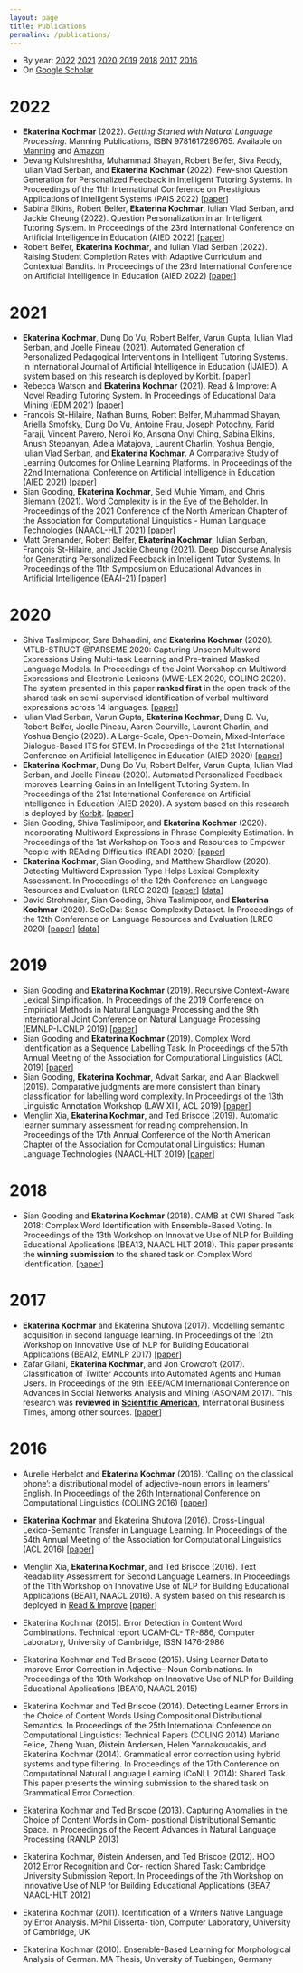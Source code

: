 ```yaml
---
layout: page
title: Publications
permalink: /publications/
---
```


- By year: [2022](#2022) [2021](#2021) [2020](#2020) [2019](#2019) [2018](#2018) [2017](#2017) [2016](#2016)
- On [Google Scholar](https://scholar.google.com/citations?user=e2HTYnkAAAAJ&hl=en)

<a name="2022"></a> 
# 2022
- **Ekaterina Kochmar** (2022). _Getting Started with Natural Language Processing_. 
Manning Publications, ISBN 9781617296765. Available on [Manning](https://www.manning.com/books/getting-started-with-natural-language-processing?utm_source=linkedin&utm_medium=author&utm_campaign=book_kochmar_getting_10_1_19) and [Amazon](https://www.amazon.co.uk/Getting-Started-Natural-Language-Processing/dp/1617296767/ref=tmm_pap_swatch_0?_encoding=UTF8&qid=&sr=)
- Devang Kulshreshtha, Muhammad Shayan, Robert Belfer, Siva Reddy, Iulian Vlad Serban, and **Ekaterina Kochmar** (2022). 
Few-shot Question Generation for Personalized Feedback in Intelligent Tutoring Systems. In Proceedings of the 11th International Conference on Prestigious Applications of Intelligent Systems (PAIS 2022) [[paper](https://arxiv.org/pdf/2206.04187)]
- Sabina Elkins, Robert Belfer, **Ekaterina Kochmar**, Iulian Vlad Serban, and Jackie Cheung (2022). 
Question Personalization in an Intelligent Tutoring System. In Proceedings of the 23rd International Conference on Artificial Intelligence in Education (AIED 2022) [[paper](https://arxiv.org/pdf/2206.14145)]
- Robert Belfer, **Ekaterina Kochmar**, and Iulian Vlad Serban (2022). 
Raising Student Completion Rates with Adaptive Curriculum and Contextual Bandits. In Proceedings of the 23rd International Conference on Artificial Intelligence in Education (AIED 2022) [[paper](https://arxiv.org/pdf/2207.14003.pdf)]

<a name="2021"></a>
# 2021
- **Ekaterina Kochmar**, Dung Do Vu, Robert Belfer, Varun Gupta, Iulian Vlad Serban, and Joelle Pineau (2021). 
Automated Generation of Personalized Pedagogical Interventions in Intelligent Tutoring Systems. In International Journal of Artificial Intelligence in Education (IJAIED). A system based on this research is deployed by [Korbit](https://korbit.ai). [[paper](https://link.springer.com/article/10.1007/s40593-021-00267-x)]
- Rebecca Watson and **Ekaterina Kochmar** (2021). 
Read & Improve: A Novel Reading Tutoring System. In Proceedings of Educational Data Mining (EDM 2021) [[paper](https://educationaldatamining.org/EDM2021/virtual/static/pdf/EDM21_paper_264.pdf)]
- Francois St-Hilaire, Nathan Burns, Robert Belfer, Muhammad Shayan, Ariella Smofsky, Dung Do Vu, Antoine Frau, Joseph Potochny, Farid Faraji, Vincent Pavero, Neroli Ko, Ansona Onyi Ching, Sabina Elkins, Anush Stepanyan, Adela Matajova, Laurent Charlin, Yoshua Bengio, Iulian Vlad Serban, and **Ekaterina Kochmar**. 
A Comparative Study of Learning Outcomes for Online Learning Platforms. In Proceedings of the 22nd International Conference on Artificial Intelligence in Education (AIED 2021) [[paper](https://arxiv.org/pdf/2104.07763)]
- Sian Gooding, **Ekaterina Kochmar**, Seid Muhie Yimam, and Chris Biemann (2021). 
Word Complexity is in the Eye of the Beholder. In Proceedings of the 2021 Conference of the North American Chapter of the Association for Computational Linguistics - Human Language Technologies (NAACL-HLT 2021) [[paper](https://aclanthology.org/2021.naacl-main.351/)]
- Matt Grenander, Robert Belfer, **Ekaterina Kochmar**, Iulian Serban, François St-Hilaire, and Jackie Cheung (2021). 
Deep Discourse Analysis for Generating Personalized Feedback in Intelligent Tutor Systems. In Proceedings of the 11th Symposium on Educational Advances in Artificial Intelligence (EAAI-21) [[paper](https://ojs.aaai.org/index.php/AAAI/article/view/17829/17634)]

<a name="2020"></a>
# 2020
- Shiva Taslimipoor, Sara Bahaadini, and **Ekaterina Kochmar** (2020). 
MTLB-STRUCT @PARSEME 2020: Capturing Unseen Multiword Expressions Using Multi-task Learning and Pre-trained Masked Language Models. 
In Proceedings of the Joint Workshop on Multiword Expressions and Electronic Lexicons (MWE-LEX 2020, COLING 2020). 
The system presented in this paper **ranked first** in the open track of the shared task on semi-supervised identification of verbal multiword expressions across 14 languages. [[paper](https://arxiv.org/pdf/2011.02541)]
- Iulian Vlad Serban, Varun Gupta, **Ekaterina Kochmar**, Dung D. Vu, Robert Belfer, Joelle Pineau, Aaron Courville, Laurent Charlin, and Yoshua Bengio (2020). 
A Large-Scale, Open-Domain, Mixed-Interface Dialogue-Based ITS for STEM. In Proceedings of the 21st International Conference on Artificial Intelligence in Education (AIED 2020) [[paper](https://link.springer.com/chapter/10.1007/978-3-030-52240-7_70)]
- **Ekaterina Kochmar**, Dung Do Vu, Robert Belfer, Varun Gupta, Iulian Vlad Serban, and Joelle Pineau (2020). 
Automated Personalized Feedback Improves Learning Gains in an Intelligent Tutoring System. In Proceedings of the 21st International Conference on Artificial Intelligence in Education (AIED 2020). 
A system based on this research is deployed by [Korbit](https://korbit.ai). [[paper](https://link.springer.com/chapter/10.1007/978-3-030-52240-7_26)]
- Sian Gooding, Shiva Taslimipoor, and **Ekaterina Kochmar** (2020). 
Incorporating Multiword Expressions in Phrase Complexity Estimation. 
In Proceedings of the 1st Workshop on Tools and Resources to Empower People with REAding DIfficulties (READI 2020) [[paper](https://aclanthology.org/2020.readi-1.3.pdf)]
- **Ekaterina Kochmar**, Sian Gooding, and Matthew Shardlow (2020). 
Detecting Multiword Expression Type Helps Lexical Complexity Assessment. 
In Proceedings of the 12th Conference on Language Resources and Evaluation (LREC 2020) [[paper](https://arxiv.org/pdf/2005.05692)] [[data](https://github.com/ekochmar/MWE-CWI)]
- David Strohmaier, Sian Gooding, Shiva Taslimipoor, and **Ekaterina Kochmar** (2020). 
SeCoDa: Sense Complexity Dataset. 
In Proceedings of the 12th Conference on Language Resources and Evaluation (LREC 2020) [[paper](https://aclanthology.org/2020.lrec-1.730.pdf)] [[data](https://github.com/dstrohmaier/SeCoDa)]

<a name="2019"></a>
# 2019
- Sian Gooding and **Ekaterina Kochmar** (2019). 
Recursive Context-Aware Lexical Simplification. In Proceedings of the 2019 Conference on Empirical Methods in Natural Language Processing and the 9th International Joint Conference on Natural Language Processing (EMNLP-IJCNLP 2019) [[paper](https://aclanthology.org/D19-1491.pdf)]
- Sian Gooding and **Ekaterina Kochmar** (2019). 
Complex Word Identification as a Sequence Labelling Task. In Proceedings of the 57th Annual Meeting of the Association for Computational Linguistics (ACL 2019) [[paper](https://aclanthology.org/P19-1109.pdf)]
- Sian Gooding, **Ekaterina Kochmar**, Advait Sarkar, and Alan Blackwell (2019). 
Comparative judgments are more consistent than binary classification for labelling word complexity. 
In Proceedings of the 13th Linguistic Annotation Workshop (LAW XIII, ACL 2019) [[paper](https://www.repository.cam.ac.uk/bitstream/handle/1810/302768/W19-4024.pdf?sequence=1)]
- Menglin Xia, **Ekaterina Kochmar**, and Ted Briscoe (2019). 
Automatic learner summary assessment for reading comprehension. 
In Proceedings of the 17th Annual Conference of the North American Chapter of the Association for Computational Linguistics: Human Language Technologies (NAACL-HLT 2019) [[paper](https://arxiv.org/pdf/1906.07555)]

<a name="2018"></a>
# 2018
- Sian Gooding and **Ekaterina Kochmar** (2018). 
CAMB at CWI Shared Task 2018: Complex Word Identification with Ensemble-Based Voting. 
In Proceedings of the 13th Workshop on Innovative Use of NLP for Building Educational Applications (BEA13, NAACL HLT 2018). 
This paper presents the **winning submission** to the shared task on Complex Word Identification. [[paper](https://aclanthology.org/W18-0520.pdf)]

<a name="2017"></a>
# 2017
- **Ekaterina Kochmar** and Ekaterina Shutova (2017). 
Modelling semantic acquisition in second language learning. 
In Proceedings of the 12th Workshop on Innovative Use of NLP for Building Educational Applications (BEA12, EMNLP 2017) [[paper](https://aclanthology.org/W17-5033.pdf)]
- Zafar Gilani, **Ekaterina Kochmar**, and Jon Crowcroft (2017). 
Classification of Twitter Accounts into Automated Agents and Human Users. 
In Proceedings of the 9th IEEE/ACM International Conference on Advances in Social Networks Analysis and Mining (ASONAM 2017). 
This research was **reviewed in [Scientific American](https://www.scientificamerican.com/podcast/episode/celebrities-tweet-like-bots/)**, International Business Times, among other sources. [[paper](https://www.repository.cam.ac.uk/bitstream/handle/1810/298180/main.pdf?sequence=3)]

<a name="2017"></a>
# 2016
- Aurelie Herbelot and **Ekaterina Kochmar** (2016). 
‘Calling on the classical phone’: a distributional model of adjective-noun errors in learners’ English. 
In Proceedings of the 26th International Conference on Computational Linguistics (COLING 2016) [[paper](https://aclanthology.org/C16-1093/)]
- **Ekaterina Kochmar** and Ekaterina Shutova (2016). 
Cross-Lingual Lexico-Semantic Transfer in Language Learning. 
In Proceedings of the 54th Annual Meeting of the Association for Computational Linguistics (ACL 2016) [[paper](https://aclanthology.org/P16-1092.pdf)]
- Menglin Xia, **Ekaterina Kochmar**, and Ted Briscoe (2016). 
Text Readability Assessment for Second Language Learners. 
In Proceedings of the 11th Workshop on Innovative Use of NLP for Building Educational Applications (BEA11, NAACL 2016). 
A system based on this research is deployed in [Read & Improve](https://readandimprove.englishlanguageitutoring.com) [[paper]()]

- Ekaterina Kochmar (2015). Error Detection in Content Word Combinations. Technical report UCAM-CL- TR-886, Computer Laboratory, University of Cambridge, ISSN 1476-2986
- Ekaterina Kochmar and Ted Briscoe (2015). Using Learner Data to Improve Error Correction in Adjective– Noun Combinations. In Proceedings of the 10th Workshop on Innovative Use of NLP for Building Educational Applications (BEA10, NAACL 2015)
- Ekaterina Kochmar and Ted Briscoe (2014). Detecting Learner Errors in the Choice of Content Words Using Compositional Distributional Semantics. In Proceedings of the 25th International Conference on Computational Linguistics: Technical Papers (COLING 2014)
Mariano Felice, Zheng Yuan, Øistein Andersen, Helen Yannakoudakis, and Ekaterina Kochmar (2014). Grammatical error correction using hybrid systems and type filtering. In Proceedings of the 17th Conference on Computational Natural Language Learning (CoNLL 2014): Shared Task. This paper presents the winning submission to the shared task on Grammatical Error Correction.
- Ekaterina Kochmar and Ted Briscoe (2013). Capturing Anomalies in the Choice of Content Words in Com- positional Distributional Semantic Space. In Proceedings of the Recent Advances in Natural Language Processing (RANLP 2013)
- Ekaterina Kochmar, Øistein Andersen, and Ted Briscoe (2012). HOO 2012 Error Recognition and Cor- rection Shared Task: Cambridge University Submission Report. In Proceedings of the 7th Workshop on Innovative Use of NLP for Building Educational Applications (BEA7, NAACL-HLT 2012)
- Ekaterina Kochmar (2011). Identification of a Writer’s Native Language by Error Analysis. MPhil Disserta- tion, Computer Laboratory, University of Cambridge, UK
- Ekaterina Kochmar (2010). Ensemble-Based Learning for Morphological Analysis of German. MA Thesis, University of Tuebingen, Germany
